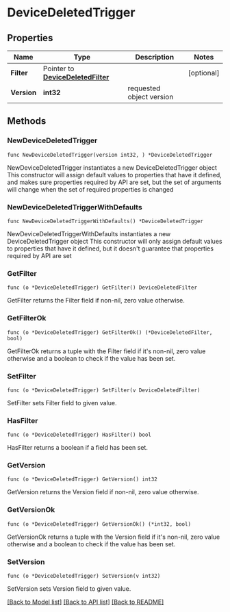 # DeviceDeletedTrigger

## Properties

Name | Type | Description | Notes
------------ | ------------- | ------------- | -------------
**Filter** | Pointer to [**DeviceDeletedFilter**](DeviceDeletedFilter.md) |  | [optional] 
**Version** | **int32** | requested object version | 

## Methods

### NewDeviceDeletedTrigger

`func NewDeviceDeletedTrigger(version int32, ) *DeviceDeletedTrigger`

NewDeviceDeletedTrigger instantiates a new DeviceDeletedTrigger object
This constructor will assign default values to properties that have it defined,
and makes sure properties required by API are set, but the set of arguments
will change when the set of required properties is changed

### NewDeviceDeletedTriggerWithDefaults

`func NewDeviceDeletedTriggerWithDefaults() *DeviceDeletedTrigger`

NewDeviceDeletedTriggerWithDefaults instantiates a new DeviceDeletedTrigger object
This constructor will only assign default values to properties that have it defined,
but it doesn't guarantee that properties required by API are set

### GetFilter

`func (o *DeviceDeletedTrigger) GetFilter() DeviceDeletedFilter`

GetFilter returns the Filter field if non-nil, zero value otherwise.

### GetFilterOk

`func (o *DeviceDeletedTrigger) GetFilterOk() (*DeviceDeletedFilter, bool)`

GetFilterOk returns a tuple with the Filter field if it's non-nil, zero value otherwise
and a boolean to check if the value has been set.

### SetFilter

`func (o *DeviceDeletedTrigger) SetFilter(v DeviceDeletedFilter)`

SetFilter sets Filter field to given value.

### HasFilter

`func (o *DeviceDeletedTrigger) HasFilter() bool`

HasFilter returns a boolean if a field has been set.

### GetVersion

`func (o *DeviceDeletedTrigger) GetVersion() int32`

GetVersion returns the Version field if non-nil, zero value otherwise.

### GetVersionOk

`func (o *DeviceDeletedTrigger) GetVersionOk() (*int32, bool)`

GetVersionOk returns a tuple with the Version field if it's non-nil, zero value otherwise
and a boolean to check if the value has been set.

### SetVersion

`func (o *DeviceDeletedTrigger) SetVersion(v int32)`

SetVersion sets Version field to given value.



[[Back to Model list]](../README.md#documentation-for-models) [[Back to API list]](../README.md#documentation-for-api-endpoints) [[Back to README]](../README.md)


